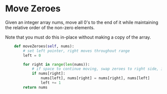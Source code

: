 # Move Zeroes

Given an integer array nums, move all 0's to the end of it while maintaining the relative order of the non-zero elements.

Note that you must do this in-place without making a copy of the array.

```python
    def moveZeroes(self, nums):
        # set left pointer, right moves throughout range
        left = 0

        for right in range(len(nums)):
            # if space to continue moving, swap zeroes to right side, increment left until end
            if nums[right]:
                nums[left], nums[right] = nums[right], nums[left]
                left += 1
        return nums
```
